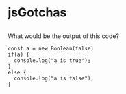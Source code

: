 # jsGotchas

##
What would be the output of this code?
```
const a = new Boolean(false)
if(a) {
  console.log("a is true");
}
else {
  console.log("a is false");
}
```
